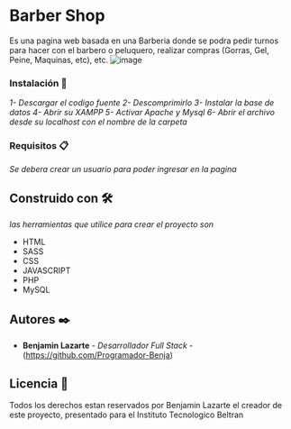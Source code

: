 # Barber Shop

Es una pagina web basada en una Barberia donde se podra pedir turnos para hacer con el barbero o peluquero, realizar compras (Gorras, Gel, Peine, Maquinas, etc), etc. 
![image](https://github.com/Programador-Benja/Proyecto-Barber-Shop/assets/98435496/220231fd-19aa-4ee0-9902-175fa81037dc)


### Instalación 🔧

_1- Descargar el codigo fuente_
_2- Descomprimirlo_
_3- Instalar la base de datos_
_4- Abrir su XAMPP_
_5- Activar Apache y Mysql_
_6- Abrir el archivo desde su localhost con el nombre de la carpeta_

### Requisitos 📋

_Se debera crear un usuario para poder ingresar en la pagina_

## Construido con 🛠️

_las herramientas que utilice para crear el proyecto son_

* HTML
* SASS
* CSS
* JAVASCRIPT
* PHP
* MySQL

## Autores ✒️

* **Benjamin Lazarte** - *Desarrollador Full Stack* - (https://github.com/Programador-Benja)

## Licencia 📄

Todos los derechos estan reservados por Benjamin Lazarte el creador de este proyecto, presentado para el Instituto Tecnologico Beltran

